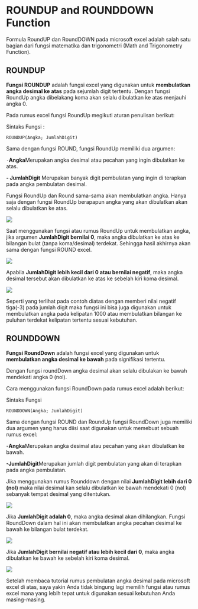 # ROUNDUP and ROUNDDOWN Function

Formula RoundUP dan RoundDOWN pada microsoft excel adalah salah satu bagian dari fungsi matematika dan trigonometri \(Math and Trigonometry Function\).

## ROUNDUP

**Fungsi ROUNDUP** adalah fungsi excel yang digunakan untuk **membulatkan angka desimal ke atas** pada sejumlah digit tertentu. Dengan fungsi RoundUp angka dibelakang koma akan selalu dibulatkan ke atas menjauhi angka 0.

Pada rumus excel fungsi RoundUp megikuti aturan penulisan berikut:

Sintaks Fungsi :

`ROUNDUP(Angka; JumlahDigit)`

Sama dengan fungsi ROUND, fungsi RoundUp memiliki dua argumen:

`-`**Angka**Merupakan angka desimal atau pecahan yang ingin dibulatkan ke atas.

**- JumlahDigit** Merupakan banyak digit pembulatan yang ingin di terapkan pada angka pembulatan desimal.

Fungsi RoundUp dan Round sama-sama akan membulatkan angka. Hanya saja dengan fungsi RoundUp berapapun angka yang akan dibulatkan akan selalu dibulatkan ke atas.

![](https://github.com/alfarroqie/project1-kelompok4/tree/463c306a4ed6e8531a036aabb6f3a51caf6a6040/.gitbook/assets/image.png)

Saat menggunakan fungsi atau rumus RoundUp untuk membulatkan angka, jika argumen **JumlahDigit bernilai 0**, maka angka dibulatkan ke atas ke bilangan bulat \(tanpa koma/desimal\) terdekat. Sehingga hasil akhirnya akan sama dengan fungsi ROUND excel.

![](https://github.com/alfarroqie/project1-kelompok4/tree/463c306a4ed6e8531a036aabb6f3a51caf6a6040/.gitbook/assets/image%20%285%29.png)

Apabila **JumlahDigit lebih kecil dari 0 atau bernilai negatif**, maka angka desimal tersebut akan dibulatkan ke atas ke sebelah kiri koma desimal.

![](https://github.com/alfarroqie/project1-kelompok4/tree/463c306a4ed6e8531a036aabb6f3a51caf6a6040/.gitbook/assets/image%20%283%29.png)

Seperti yang terlihat pada contoh diatas dengan memberi nilai negatif tiga\(-3\) pada jumlah digit maka fungsi ini bisa juga digunakan untuk membulatkan angka pada kelipatan 1000 atau membulatkan bilangan ke puluhan terdekat kelipatan tertentu sesuai kebutuhan.

## ROUNDDOWN

**Fungsi RoundDown** adalah fungsi excel yang digunakan untuk **membulatkan angka desimal ke bawah** pada signifikasi tertentu.

Dengan fungsi roundDown angka desimal akan selalu dibulakan ke bawah mendekati angka 0 \(nol\).

Cara menggunakan fungsi RoundDown pada rumus excel adalah berikut:

Sintaks Fungsi

`ROUNDDOWN(Angka; JumlahDigit)`

Sama dengan fungsi ROUND dan RoundUp fungsi RoundDown juga memiliki dua argumen yang harus diisi saat digunakan untuk memebuat sebuah rumus excel:

-**Angka**Merupakan angka desimal atau pecahan yang akan dibulatkan ke bawah.

**-JumlahDigit**Merupakan jumlah digit pembulatan yang akan di terapkan pada angka pembulatan.

Jika menggunakan rumus Rounddown dengan nilai **JumlahDigit lebih dari 0 \(nol\)** maka nilai desimal kan selalu dibulatkan ke bawah mendekati 0 \(nol\) sebanyak tempat desimal yang ditentukan.

![](https://github.com/alfarroqie/project1-kelompok4/tree/463c306a4ed6e8531a036aabb6f3a51caf6a6040/.gitbook/assets/image%20%282%29.png)

Jika **JumlahDigit adalah 0**, maka angka desimal akan dihilangkan. Fungsi RoundDown dalam hal ini akan membulatkan angka pecahan desimal ke bawah ke bilangan bulat terdekat.

![](https://github.com/alfarroqie/project1-kelompok4/tree/463c306a4ed6e8531a036aabb6f3a51caf6a6040/.gitbook/assets/image%20%284%29.png)

Jika **JumlahDigit bernilai negatif atau lebih kecil dari 0**, maka angka dibulatkan ke bawah ke sebelah kiri koma desimal.

![](https://github.com/alfarroqie/project1-kelompok4/tree/463c306a4ed6e8531a036aabb6f3a51caf6a6040/.gitbook/assets/image%20%281%29.png)

Setelah membaca tutorial rumus pembulatan angka desimal pada microsoft excel di atas, saya yakin Anda tidak bingung lagi memilih fungsi atau rumus excel mana yang lebih tepat untuk digunakan sesuai kebutuhan Anda masing-masing.

